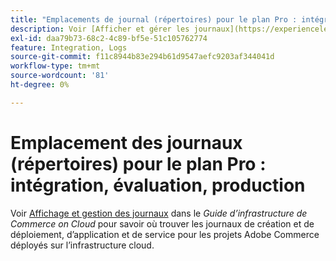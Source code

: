 ```yaml
---
title: "Emplacements de journal (répertoires) pour le plan Pro : intégration, évaluation, production"
description: Voir [Afficher et gérer les journaux](https://experienceleague.adobe.com/docs/commerce-cloud-service/user-guide/develop/test/log-locations.html) dans le *Guide de l’infrastructure de Commerce on Cloud* pour savoir où trouver les journaux de création et de déploiement, d’application et de service pour votre projet.
exl-id: daa79b73-68c2-4c89-bf5e-51c105762774
feature: Integration, Logs
source-git-commit: f11c8944b83e294b61d9547aefc9203af344041d
workflow-type: tm+mt
source-wordcount: '81'
ht-degree: 0%

---
```


# Emplacement des journaux (répertoires) pour le plan Pro : intégration, évaluation, production

Voir [Affichage et gestion des journaux](https://experienceleague.adobe.com/docs/commerce-cloud-service/user-guide/develop/test/log-locations.html) dans le *Guide d’infrastructure de Commerce on Cloud* pour savoir où trouver les journaux de création et de déploiement, d’application et de service pour les projets Adobe Commerce déployés sur l’infrastructure cloud.
